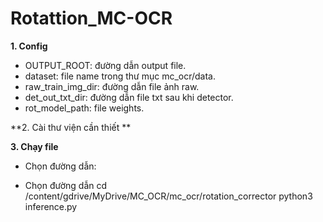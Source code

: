 # Rotattion_MC-OCR
**1. Config**
- OUTPUT_ROOT: đường dẫn output file.
- dataset: file name trong thư mục mc_ocr/data.
- raw_train_img_dir: đường dẫn file ảnh raw.
- det_out_txt_dir: đường dẫn file txt sau khi detector.
- rot_model_path: file weights.

**2. Cài thư viện cần thiết **


**3. Chạy file**
- Chọn đường dẫn: 
+ Chọn đường dẫn
   cd /content/gdrive/MyDrive/MC_OCR/mc_ocr/rotation_corrector
   python3 inference.py
